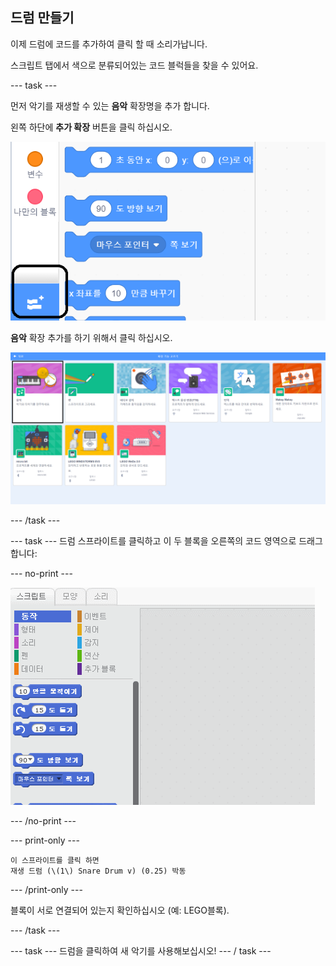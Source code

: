 ## 드럼 만들기

이제 드럼에 코드를 추가하여 클릭 할 때 소리가납니다.

스크립트 탭에서 색으로 분류되어있는 코드 블럭들을 찾을 수 있어요.

\--- task \---

먼저 악기를 재생할 수 있는 **음악** 확장명을 추가 합니다.

왼쪽 하단에 **추가 확장** 버튼을 클릭 하십시오.

![강조된 확장 버튼 추가합니다](images/add-extension-annotated.png)

**음악** 확장 추가를 하기 위해서 클릭 하십시오.

![music extension highlighted](images/click-music-annotated.png)

\--- /task \---

\--- task \--- 드럼 스프라이트를 클릭하고 이 두 블록을 오른쪽의 코드 영역으로 드래그합니다:

\--- no-print \---

![스크린샷](images/connect-block.gif)

\--- /no-print \---

\--- print-only \---

```blocks3
이 스프라이트를 클릭 하면
재생 드럼 (\(1\) Snare Drum v) (0.25) 박동
```

\--- /print-only \---

블록이 서로 연결되어 있는지 확인하십시오 (예: LEGO블록).

\--- /task \---

\--- task \--- 드럼을 클릭하여 새 악기를 사용해보십시오! \--- / task \---